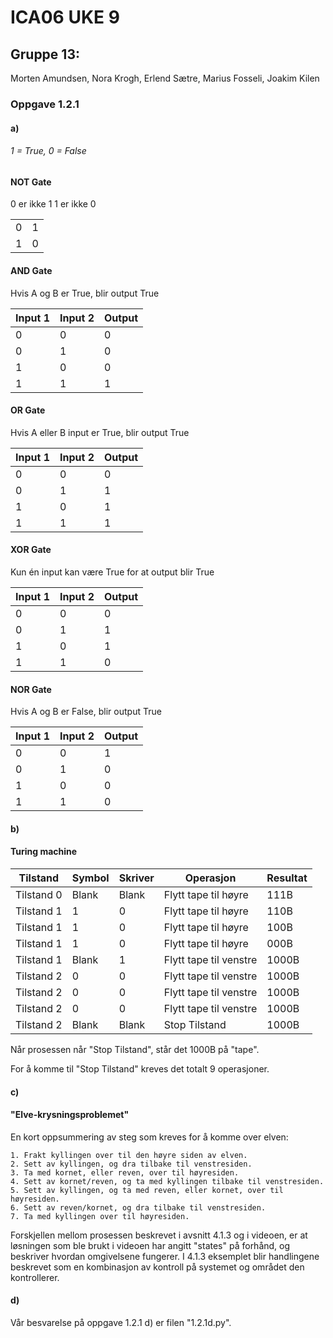 # ICA06 UKE 9
## Gruppe 13:
Morten Amundsen, Nora Krogh, Erlend Sætre, Marius Fosseli, Joakim Kilen

### Oppgave 1.2.1

#### a)

###### 1 = True, 0 = False
#### NOT Gate
0 er ikke 1
1 er ikke 0

|   |   |
| --- | --- |
| 0 | 1 |
| 1 | 0 |

#### AND Gate
Hvis A og B er True, blir output True

| **Input 1** | **Input 2** | **Output** |
| --- | --- | --- |
| 0 | 0 | 0 |
| 0 | 1 | 0 |
| 1 | 0 | 0 |
| 1 | 1 | 1 |

#### OR Gate
Hvis A eller B input er True, blir output True

| **Input 1** | **Input 2** | **Output** |
| --- | --- | --- |
| 0 | 0 | 0 |
| 0 | 1 | 1 |
| 1 | 0 | 1 |
| 1 | 1 | 1 |

#### XOR Gate
Kun én input kan være True for at output blir True

| **Input 1** | **Input 2** | **Output** |
| --- | --- | --- |
| 0 | 0 | 0 |
| 0 | 1 | 1 |
| 1 | 0 | 1 |
| 1 | 1 | 0 |

#### NOR Gate
Hvis A og B er False, blir output True

| **Input 1** | **Input 2** | **Output** |
| --- | --- | --- |
| 0 | 0 | 1 |
| 0 | 1 | 0 |
| 1 | 0 | 0 |
| 1 | 1 | 0 |


#### b)

#### Turing machine
| **Tilstand** | **Symbol** | **Skriver** | **Operasjon** | **Resultat** |
| --- | --- | --- | --- | --- |
| Tilstand 0 | Blank | Blank | Flytt tape til høyre | 111B |
| Tilstand 1 | 1 | 0 | Flytt tape til høyre | 110B |
| Tilstand 1 | 1 | 0 | Flytt tape til høyre | 100B |
| Tilstand 1 | 1 | 0 | Flytt tape til høyre | 000B |
| Tilstand 1 | Blank | 1 | Flytt tape til venstre | 1000B |
| Tilstand 2 | 0 | 0 | Flytt tape til venstre | 1000B |
| Tilstand 2 | 0 | 0 | Flytt tape til venstre | 1000B |
| Tilstand 2 | 0 | 0 | Flytt tape til venstre | 1000B |
| Tilstand 2 | Blank | Blank | Stop Tilstand | 1000B |

Når prosessen når "Stop Tilstand", står det 1000B på "tape".

For å komme til "Stop Tilstand" kreves det totalt 9 operasjoner.


#### c)

#### "Elve-krysningsproblemet"
En kort oppsummering av steg som kreves for å komme over elven:
```
1. Frakt kyllingen over til den høyre siden av elven.
2. Sett av kyllingen, og dra tilbake til venstresiden.
3. Ta med kornet, eller reven, over til høyresiden.
4. Sett av kornet/reven, og ta med kyllingen tilbake til venstresiden.
5. Sett av kyllingen, og ta med reven, eller kornet, over til høyresiden.
6. Sett av reven/kornet, og dra tilbake til venstresiden.
7. Ta med kyllingen over til høyresiden.
```

Forskjellen mellom prosessen beskrevet i avsnitt 4.1.3 og i videoen, er at løsningen som ble brukt i videoen har angitt "states" på forhånd, og beskriver hvordan omgivelsene fungerer. I 4.1.3 eksemplet blir handlingene beskrevet som en kombinasjon av kontroll på systemet og området den kontrollerer.

#### d)
Vår besvarelse på oppgave 1.2.1 d) er filen "1.2.1d.py".
